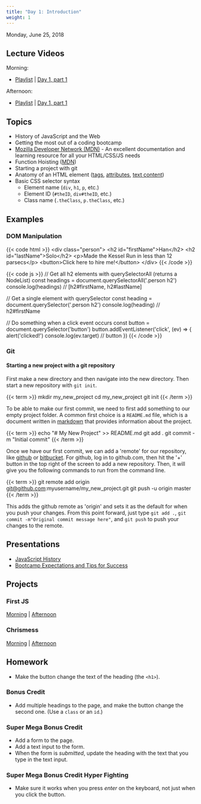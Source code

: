 ```yaml
---
title: "Day 1: Introduction"
weight: 1
---
```


<date>Monday, June 25, 2018</date>

## Lecture Videos

Morning:

* [Playlist](https://www.youtube.com/playlist?list=PLuT2TqJuwaY8afDn9R0pVYZd9HzhsaP5V) | [Day 1, part 1](https://www.youtube.com/watch?v=a5lHNjlxw24&index=2&list=PLuT2TqJuwaY8afDn9R0pVYZd9HzhsaP5V)

Afternoon:

* [Playlist]() | [Day 1, part 1]()

## Topics

* History of JavaScript and the Web
* Getting the most out of a coding bootcamp
* [Mozilla Developer Network (MDN)](https://developer.mozilla.org/en-US/) - An excellent documentation and learning resource for all your HTML/CSS/JS needs
* Function Hoisting ([MDN](https://developer.mozilla.org/en-US/docs/Glossary/Hoisting))
* Starting a project with git
* Anatomy of an HTML element ([tags](https://developer.mozilla.org/en-US/docs/Web/HTML/Element), [attributes](https://developer.mozilla.org/en-US/docs/Web/HTML/Attributes), [text content](https://developer.mozilla.org/en-US/docs/Web/API/Node/textContent))
* Basic CSS selector syntax
  * Element name (`div`, `h1`, `p`, etc.)
  * Element ID (`#theID`, `div#theID`, etc.)
  * Class name (`.theClass`, `p.theClass`, etc.)

## Examples

### DOM Manipulation
{{< code html >}}
&lt;div class=&quot;person&quot;&gt;
  &lt;h2 id=&quot;firstName&quot;>Han&lt;/h2&gt;
  &lt;h2 id=&quot;lastName&quot;>Solo&lt;/h2&gt;
  &lt;p>Made the Kessel Run in less than 12 parsecs&lt;/p&gt;
  &lt;button>Click here to hire me!&lt;/button&gt;
&lt;/div&gt;
{{< /code >}}

{{< code js >}}
// Get all h2 elements with querySelectorAll (returns a NodeList)
const headings = document.querySelectorAll('.person h2')
console.log(headings)     // [h2#firstName, h2#lastName]

// Get a single element with querySelector
const heading = document.querySelector('.person h2')
console.log(heading)      // h2#firstName

// Do something when a click event occurs
const button = document.querySelector('button')
button.addEventListener('click', (ev) => {
  alert('clicked!')
  console.log(ev.target)  // button
})
{{< /code >}}

### Git

#### Starting a new project with a git repository

First make a new directory and then navigate into the new directory.  Then start a new repository with `git init`.

{{< term >}}
mkdir my_new_project
cd my_new_project
git init
{{< /term >}}

To be able to make our first commit, we need to first add something to our empty project folder.  A common first choice is a `README.md` file, which is a document written in [markdown](https://guides.github.com/features/mastering-markdown/) that provides information about the project.

{{< term >}}
echo "# My New Project" >> README.md
git add .
git commit -m "Initial commit"
{{< /term >}}

Once we have our first commit, we can add a 'remote' for our repository, like [github](https://github.com) or [bitbucket](https://bitbucket.org/). For github, log in to github.com, then hit the '+' button in the top right of the screen to add a new repository.  Then, it will give you the following commands to run from the command line.

{{< term >}}
git remote add origin git@github.com:myusername/my_new_project.git
git push -u origin master
{{< /term >}}

This adds the github remote as 'origin' and sets it as the default for when you push your changes.  From this point forward, just type `git add .`, `git commit -m"Original commit message here"`, and `git push` to push your changes to the remote.

## Presentations
* <a target="_blank" href="/history-of-the-web.pdf">JavaScript History</a>
* <a target="_blank" href="/bootcamp-tips-expectations.pdf">Bootcamp Expectations and Tips for Success</a>

## Projects

### First JS
[Morning](https://codepen.io/dstrus/professor/RJBJbE/) | [Afternoon]()

### Chrismess
[Morning](https://github.com/xtbc18s3/chrismess) | [Afternoon]()

## Homework

* Make the button change the text of the heading (the `<h1>`).

### Bonus Credit

* Add multiple headings to the page, and make the button change the second one. (Use a `class` or an `id`.)

### Super Mega Bonus Credit

* Add a form to the page.
* Add a text input to the form.
* When the form is _submitted_, update the heading with the text that you type in the text input.

### Super Mega Bonus Credit Hyper Fighting

* Make sure it works when you press _enter_ on the keyboard, not just when you click the button.
